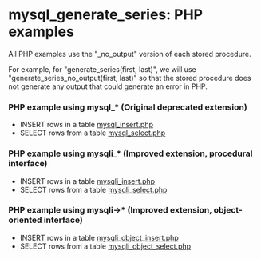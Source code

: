 # mysql_generate_series: PHP examples

All PHP examples use the "_no_output" version of each stored procedure.

For example, for "generate_series(first, last)", we will use "generate_series_no_output(first, last)" so that the stored procedure does not generate any output that could generate an error in PHP.

### PHP example using mysql_* (Original deprecated extension)

* INSERT rows in a table [mysql_insert.php](mysql_insert.php)
* SELECT rows from a table [mysql_select.php](mysql_select.php)

### PHP example using mysqli_* (Improved extension, procedural interface)

* INSERT rows in a table [mysqli_insert.php](mysqli_insert.php)
* SELECT rows from a table [mysqli_select.php](mysqli_select.php)

### PHP example using mysqli->* (Improved extension, object-oriented interface)

* INSERT rows in a table [mysqli_object_insert.php](mysqli_object_insert.php)
* SELECT rows from a table [mysqli_object_select.php](mysqli_object_select.php)
